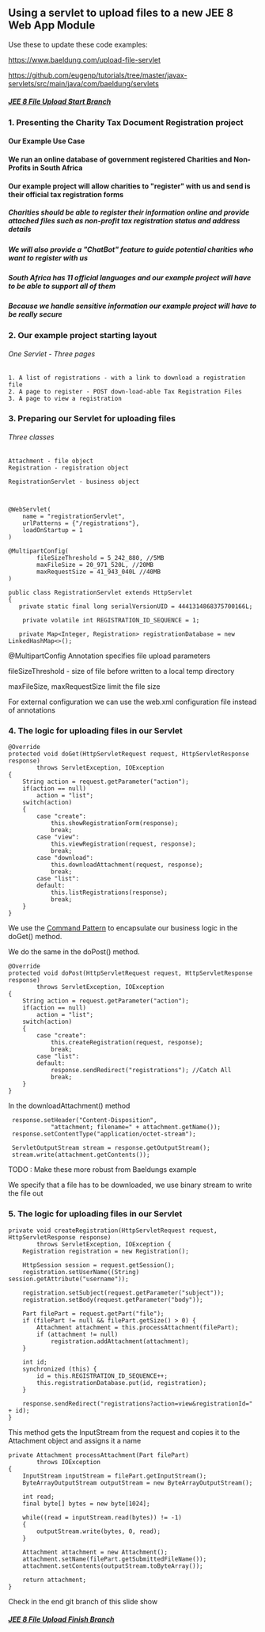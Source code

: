 ## Using a servlet to upload files to a new JEE 8 Web App Module

Use these to update these code examples:

https://www.baeldung.com/upload-file-servlet

https://github.com/eugenp/tutorials/tree/master/javax-servlets/src/main/java/com/baeldung/servlets



##### [JEE 8 File Upload Start Branch](https://github.com/NicorDesigns/javawebdevcourse/tree/jee8web-file-upload-start)

### 1. Presenting the Charity Tax Document Registration project

#### Our Example Use Case

#### We run an online database of government registered Charities and Non-Profits in South Africa

#### Our example project will allow charities to "register" with us and send is their official tax registration forms 

##### Charities should be able to register their information online and provide attached files such as non-profit tax registration status and address details
##### We will also provide a "ChatBot" feature to guide potential charities who want to register with us
##### South Africa has 11 official languages and our example project will have to be able to support all of them
##### Because we handle sensitive information our example project will have to be really secure
 


### 2. Our example project starting layout

###### One Servlet - Three pages  

	1. A list of registrations - with a link to download a registration file
	2. A page to register - POST down-load-able Tax Registration Files
	3. A page to view a registration
	
### 3. Preparing our Servlet for uploading files
	
###### Three classes  
	
	Attachment - file object
	Registration - registration object

	RegistrationServlet - business object
	

	
	@WebServlet(
        name = "registrationServlet",
        urlPatterns = {"/registrations"},
        loadOnStartup = 1
	)
	
	@MultipartConfig(
	        fileSizeThreshold = 5_242_880, //5MB
	        maxFileSize = 20_971_520L, //20MB
	        maxRequestSize = 41_943_040L //40MB
	)
	
	public class RegistrationServlet extends HttpServlet
	{
	   private static final long serialVersionUID = 4441314868375700166L;
	
		private volatile int REGISTRATION_ID_SEQUENCE = 1;
	
	   private Map<Integer, Registration> registrationDatabase = new LinkedHashMap<>();

@MultipartConfig Annotation specifies file upload parameters

fileSizeThreshold - size of file before written to a local temp directory

maxFileSize, maxRequestSize limit the file size	

For external configuration we can use the web.xml configuration file instead of annotations


### 4. The logic for uploading files in our Servlet


	@Override
    protected void doGet(HttpServletRequest request, HttpServletResponse response)
            throws ServletException, IOException
    {
        String action = request.getParameter("action");
        if(action == null)
            action = "list";
        switch(action)
        {
            case "create":
                this.showRegistrationForm(response);
                break;
            case "view":
                this.viewRegistration(request, response);
                break;
            case "download":
                this.downloadAttachment(request, response);
                break;
            case "list":
            default:
                this.listRegistrations(response);
                break;
        }
    }

We use the [Command Pattern](https://en.wikipedia.org/wiki/Command_pattern) to encapsulate our business logic in the doGet() method.

We do the same in the doPost() method.

	@Override
    protected void doPost(HttpServletRequest request, HttpServletResponse response)
            throws ServletException, IOException
    {
        String action = request.getParameter("action");
        if(action == null)
            action = "list";
        switch(action)
        {
            case "create":
                this.createRegistration(request, response);
                break;
            case "list":
            default:
                response.sendRedirect("registrations"); //Catch All
                break;
        }
    }
    
In the downloadAttachment() method    
    
     response.setHeader("Content-Disposition",
                "attachment; filename=" + attachment.getName());
     response.setContentType("application/octet-stream");

     ServletOutputStream stream = response.getOutputStream();
     stream.write(attachment.getContents());
     
     

TODO : Make these more robust from Baeldungs example

We specify that a file has to be downloaded, we use binary stream to write the file out 

### 5. The logic for uploading files in our Servlet
    

	private void createRegistration(HttpServletRequest request, HttpServletResponse response)
			throws ServletException, IOException {
		Registration registration = new Registration();
		
		HttpSession session = request.getSession();
		registration.setUserName((String) session.getAttribute("username"));
		
		registration.setSubject(request.getParameter("subject"));
		registration.setBody(request.getParameter("body"));

		Part filePart = request.getPart("file");
		if (filePart != null && filePart.getSize() > 0) {
			Attachment attachment = this.processAttachment(filePart);
			if (attachment != null)
				registration.addAttachment(attachment);
		}

		int id;
		synchronized (this) {
			id = this.REGISTRATION_ID_SEQUENCE++;
			this.registrationDatabase.put(id, registration);
		}

		response.sendRedirect("registrations?action=view&registrationId=" + id);
	}

This method gets the InputStream from the request and copies it to the Attachment object and assigns
it a name 
 
    private Attachment processAttachment(Part filePart)
            throws IOException
    {
        InputStream inputStream = filePart.getInputStream();
        ByteArrayOutputStream outputStream = new ByteArrayOutputStream();

        int read;
        final byte[] bytes = new byte[1024];

        while((read = inputStream.read(bytes)) != -1)
        {
            outputStream.write(bytes, 0, read);
        }

        Attachment attachment = new Attachment();
        attachment.setName(filePart.getSubmittedFileName());
        attachment.setContents(outputStream.toByteArray());

        return attachment;
    }
	
	
	
Check in the end git branch of this slide show 
##### [JEE 8 File Upload Finish Branch](https://github.com/NicorDesigns/javawebdevcourse/tree/jee8web-file-upload-finish)

    

